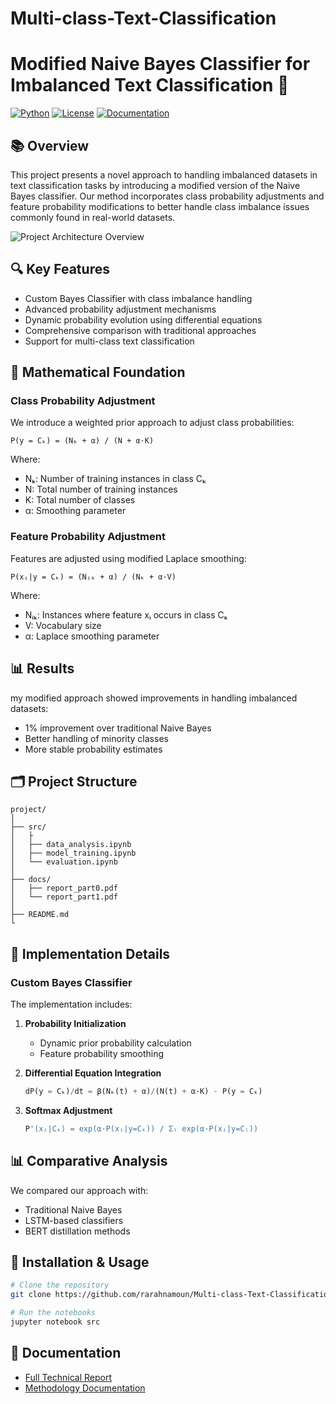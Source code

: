 # Multi-class-Text-Classification
# Modified Naive Bayes Classifier for Imbalanced Text Classification 🤖

[![Python](https://img.shields.io/badge/Python-3.8%2B-blue)](https://www.python.org/)
[![License](https://img.shields.io/badge/License-MIT-green.svg)](https://opensource.org/licenses/MIT)
[![Documentation](https://img.shields.io/badge/docs-passing-brightgreen.svg)](./docs)

## 📚 Overview

This project presents a novel approach to handling imbalanced datasets in text classification tasks by introducing a modified version of the Naive Bayes classifier. Our method incorporates class probability adjustments and feature probability modifications to better handle class imbalance issues commonly found in real-world datasets.

<img src="/api/placeholder/800/400" alt="Project Architecture Overview" />

## 🔍 Key Features

- Custom Bayes Classifier with class imbalance handling
- Advanced probability adjustment mechanisms
- Dynamic probability evolution using differential equations
- Comprehensive comparison with traditional approaches
- Support for multi-class text classification

## 🧮 Mathematical Foundation

### Class Probability Adjustment

We introduce a weighted prior approach to adjust class probabilities:

```
P(y = Cₖ) = (Nₖ + α) / (N + α·K)
```

Where:
- Nₖ: Number of training instances in class Cₖ
- N: Total number of training instances
- K: Total number of classes
- α: Smoothing parameter

### Feature Probability Adjustment

Features are adjusted using modified Laplace smoothing:

```
P(xᵢ|y = Cₖ) = (Nᵢₖ + α) / (Nₖ + α·V)
```

Where:
- Nᵢₖ: Instances where feature xᵢ occurs in class Cₖ
- V: Vocabulary size
- α: Laplace smoothing parameter

## 📊 Results

my modified approach showed improvements in handling imbalanced datasets:

- 1% improvement over traditional Naive Bayes
- Better handling of minority classes
- More stable probability estimates



## 🗂️ Project Structure

```
project/
│
├── src/
│   ├
│   ├── data_analysis.ipynb
│   ├── model_training.ipynb
│   └── evaluation.ipynb
│
├── docs/
│   ├── report_part0.pdf
│   └── report_part1.pdf
│
├── README.md
└
```

## 📝 Implementation Details

### Custom Bayes Classifier

The implementation includes:

1. **Probability Initialization**
   - Dynamic prior probability calculation
   - Feature probability smoothing

2. **Differential Equation Integration**
   ```python
   dP(y = Cₖ)/dt = β(Nₖ(t) + α)/(N(t) + α·K) - P(y = Cₖ)
   ```

3. **Softmax Adjustment**
   ```python
   P'(xᵢ|Cₖ) = exp(α·P(xᵢ|y=Cₖ)) / Σₗ exp(α·P(xᵢ|y=Cₗ))
   ```

## 📊 Comparative Analysis

We compared our approach with:

- Traditional Naive Bayes
- LSTM-based classifiers
- BERT distillation methods



## 🔧 Installation & Usage

```bash
# Clone the repository
git clone https://github.com/rarahnamoun/Multi-class-Text-Classification.git

# Run the notebooks
jupyter notebook src
```

## 📖 Documentation

- [Full Technical Report](./docs/report_part0.pdf)
- [Methodology Documentation](./docs/report_part1.pdf)

